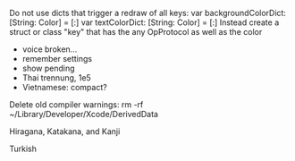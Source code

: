 Do not use dicts that trigger a redraw of all keys:
    var backgroundColorDict: [String: Color] = [:]
    var textColorDict: [String: Color] = [:]
Instead create a struct or class "key" that has the any OpProtocol as well as the color


- voice broken...
- remember settings
- show pending
- Thai trennung, 1e5
- Vietnamese: compact?

Delete old compiler warnings:
rm -rf ~/Library/Developer/Xcode/DerivedData

Hiragana, Katakana, and Kanji

Turkish
